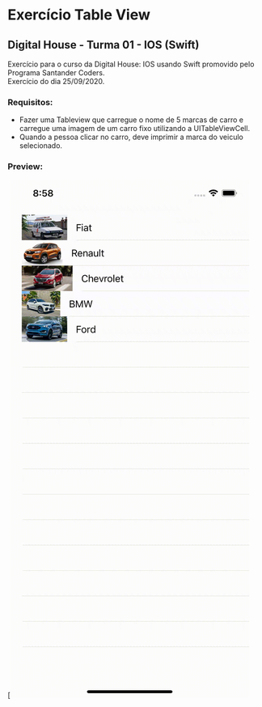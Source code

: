 # Exercício Table View
## Digital House - Turma 01 - IOS (Swift)

Exercício para o curso da Digital House: IOS usando Swift promovido pelo Programa Santander Coders.<br />
Exercício do dia 25/09/2020.


### Requisitos:
* Fazer uma Tableview que carregue o nome de 5 marcas de carro e carregue uma imagem de um carro fixo utilizando a UITableViewCell.
* Quando a pessoa clicar no carro, deve imprimir a marca do veiculo selecionado.

### Preview: <br>
[![Demo](https://github.com/joorgeroberto/ExerciciosIosDigitalHouse/blob/master/0925_ExercicioTableView/appVideo.gif)


